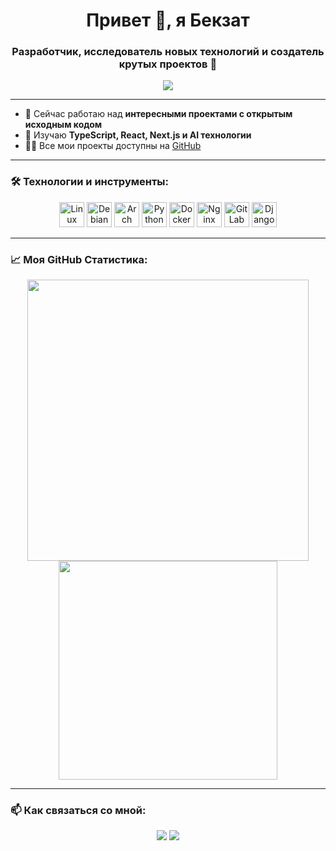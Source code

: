 <h1 align="center">Привет 👋, я Бекзат</h1>
<h3 align="center">Разработчик, исследователь новых технологий и создатель крутых проектов 🚀</h3>

<p align="center">
  <img src="https://readme-typing-svg.herokuapp.com?color=F75000&lines=Data+Science+%7C+Web+Development+%7C+AI+Enthusiast;Люблю+изучать+новые+вещи;Работаю+над+открытыми+проектами" />
</p>

---

- 🔭 Сейчас работаю над **интересными проектами с открытым исходным кодом**
- 🌱 Изучаю **TypeScript, React, Next.js и AI технологии**
- 👨‍💻 Все мои проекты доступны на [GitHub](https://github.com/forGoodtime)

---

### 🛠️ Технологии и инструменты:

<p align="center">
  <img src="https://cdn.jsdelivr.net/gh/devicons/devicon/icons/linux/linux-original.svg" width="40" height="40" alt="Linux"/>
  <img src="https://cdn.jsdelivr.net/gh/devicons/devicon/icons/debian/debian-original.svg" width="40" height="40" alt="Debian"/>
  <img src="https://cdn.jsdelivr.net/gh/devicons/devicon/icons/archlinux/archlinux-original.svg" width="40" height="40" alt="Arch Linux"/>
  <img src="https://cdn.jsdelivr.net/gh/devicons/devicon/icons/python/python-original.svg" width="40" height="40" alt="Python"/>
  <img src="https://cdn.jsdelivr.net/gh/devicons/devicon/icons/docker/docker-original.svg" width="40" height="40" alt="Docker"/>
  <img src="https://cdn.jsdelivr.net/gh/devicons/devicon/icons/nginx/nginx-original.svg" width="40" height="40" alt="Nginx"/>
  <img src="https://cdn.jsdelivr.net/gh/devicons/devicon/icons/gitlab/gitlab-original.svg" width="40" height="40" alt="GitLab CI/CD"/>
  <img src="https://cdn.jsdelivr.net/gh/devicons/devicon/icons/django/django-plain.svg" width="40" height="40" alt="Django"/>
</p>

---

### 📈 Моя GitHub Статистика:

<p align="center">
  <img src="https://github-readme-stats.vercel.app/api?username=forGoodtime&show_icons=true&theme=radical" width="450"/>
  <img src="https://github-readme-stats.vercel.app/api/top-langs/?username=forGoodtime&layout=compact&theme=radical" width="350"/>
</p>

---

### 📫 Как связаться со мной:

<p align="center">
  <a href="https://t.me/forGoodtime"><img src="https://img.shields.io/badge/Telegram-2CA5E0?style=for-the-badge&logo=telegram&logoColor=white"/></a>
  <a href="mailto:your-email@example.com"><img src="https://img.shields.io/badge/Email-D14836?style=for-the-badge&logo=gmail&logoColor=white"/></a>
</p>
